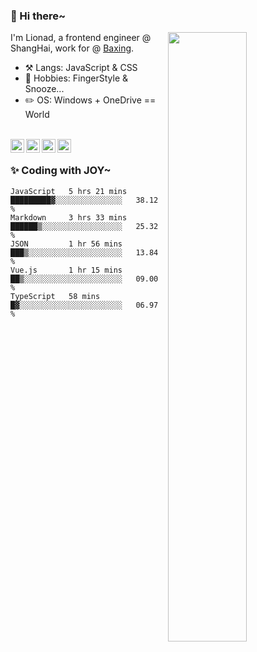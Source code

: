 ### 👋 Hi there~

[<img align="right" width="50%" src="https://github-readme-stats.vercel.app/api?username=Lionad-Morotar&show_icons=true">](https://metrics.lecoq.io/Lionad-Morotar?template=classic)

I'm Lionad, a frontend engineer @ ShangHai, work for @ [Baxing](https://github.com/baixing).

- ⚒️ Langs: JavaScript & CSS
- 🎨 Hobbies: FingerStyle & Snooze...
- ✏️ OS: Windows + OneDrive == World

<br />

<a href="https://www.lionad.art">
  <img align="left" alt="lionad-art" width="22px" src="https://cdn.jsdelivr.net/npm/simple-icons@3.1.0/icons/wordpress.svg" />
</a>
<a href="#1806234223">
  <img align="left" alt="1806234223" width="22px" src="https://cdn.jsdelivr.net/npm/simple-icons@3.1.0/icons/tencentqq.svg" />
</a>
<a href="https://www.zhihu.com/people/Lionad">
  <img align="left" alt="132yse" width="22px" src="https://cdn.jsdelivr.net/npm/simple-icons@3.1.0/icons/zhihu.svg" />
</a>
<a href="https://github.com/Lionad-Morotar">
  <img align="left" alt="yisar" width="22px" src="https://cdn.jsdelivr.net/npm/simple-icons@3.1.0/icons/github.svg" />
</a>

<br />

### ✨ Coding with JOY~

<!--START_SECTION:waka-->
```text
JavaScript   5 hrs 21 mins   █████████▓░░░░░░░░░░░░░░░   38.12 % 
Markdown     3 hrs 33 mins   ██████▒░░░░░░░░░░░░░░░░░░   25.32 % 
JSON         1 hr 56 mins    ███▒░░░░░░░░░░░░░░░░░░░░░   13.84 % 
Vue.js       1 hr 15 mins    ██▒░░░░░░░░░░░░░░░░░░░░░░   09.00 % 
TypeScript   58 mins         █▓░░░░░░░░░░░░░░░░░░░░░░░   06.97 % 
```
<!--END_SECTION:waka-->
